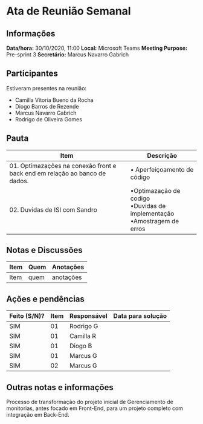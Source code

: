 # Ata de Reunião Semanal

## Informações
**Data/hora:** 30/10/2020, 11:00
**Local:** Microsoft Teams 
**Meeting Purpose:** Pre-sprint 3
**Secretário:** Marcus Navarro Gabrich

## Participantes
Estiveram presentes na reunião:
- Camilla Vitoria Bueno da Rocha
- Diogo Barros de Rezende
- Marcus Navarro Gabrich
- Rodrigo de Oliveira Gomes

## Pauta

Item | Descrição
---- | ----
01. Optimazações na conexão front e back end em relação ao banco de dados. | • Aperfeiçoamento de código<br>
02. Duvidas de ISI com Sandro | •Optimazação de codigo<br>•Duvidas de implementação<br>•Amostragem de erros

## Notas e Discussões
Item     | Quem | Anotações |
-------- | ---- | ---- |
Item     | quem | anotações |


## Ações e pendências
| Feito (S/N)? | Item | Responsável | Data para solução |
|--------------| ---- | ------------- | --------------- |
|   SIM        |  01  | Rodrigo G     |                 |
|   SIM        |  01  | Camilla R     |                 |
|   SIM        |  01  | Diogo B       |                 |
|   SIM        |  01  | Marcus G      |                 |
|   SIM        |  02  | Marcus G      |                 |

## Outras notas e informações
Processo de transformação do projeto inicial de Gerenciamento de monitorias,
antes focado em Front-End, para um projeto completo com integração em Back-End.
